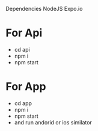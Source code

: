 Dependencies
NodeJS
Expo.io

# For Api
- cd api
- npm i
- npm start

# For App
- cd app
- npm i
- npm start
- and run andorid or ios similator
